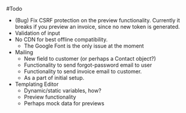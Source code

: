 #Todo
* (Bug) Fix CSRF protection on the preview functionality. Currently it breaks if you preview an invoice, since no new token is generated.
* Validation of input
* No CDN for best offline compatibility.
  - The Google Font is the only issue at the moment
* Mailing
  - New field to customer (or perhaps a Contact object?)
  - Functionality to send forgot-password email to user
  - Functionality to send invoice email to customer.
  - As a part of initial setup.
* Templating Editor
  - Dynamic/static variables, how?
  - Preview functionality
  - Perhaps mock data for previews
